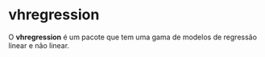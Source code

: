  # vhregression

O **vhregression** é um pacote que tem uma gama de modelos de regressão linear e não linear.

 
  
 

 
  
